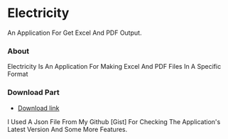 # Electricity
An Application For Get Excel And PDF Output.

### About
Electricity Is An Application For Making Excel And PDF Files In A Specific Format

### Download Part
* [Download link](Version-1.0.apk)

I Used A Json File From My Github [Gist] For Checking The Application's Latest Version And Some More Features.


[Git]: <https://gist.github.com/Alirezaaraby/a460665919e3ef47488b292525989809/>
